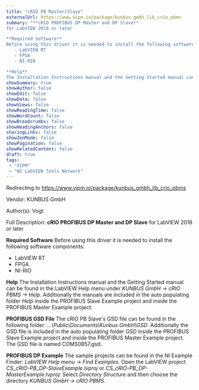 ```yaml
---
title: "cRIO PB Master/Slave"
externalUrl: https://www.vipm.io/package/kunbus_gmbh_lib_crio_pbms
summary: "**cRIO PROFIBUS DP Master and DP Slave**
for LabVIEW 2018 or later

**Required Software**
Before using this driver it is needed to install the following software components:
   - LabVIEW RT
   - FPGA
   - NI-RIO

**Help**
The Installation Instructions manual and the Getting Started manual can be found in the LabVIEW Help menu under *KUNBUS GmbH -> cRIO PBMS -> Help*."
showSummary: true
showAuthor: false
showEdit: false
showData: false
showViews: false
showReadingTime: false
showWordCount: false
showBreadcrumbs: false
showHeadingAnchors: false
sharingLinks: false
showZenMode: false
showPagination: false
showRelatedContent: false
draft: true
tags:
 - "VIPM"
 - "NI LabVIEW Tools Network"
---
```


Redirecting to https://www.vipm.io/package/kunbus_gmbh_lib_crio_pbms

Vendor: KUNBUS GmbH

Author(s): Vogt
 
Full Description:
**cRIO PROFIBUS DP Master and DP Slave**
for LabVIEW 2018 or later

**Required Software**
Before using this driver it is needed to install the following software components:
   - LabVIEW RT
   - FPGA
   - NI-RIO

**Help**
The Installation Instructions manual and the Getting Started manual can be found in the LabVIEW Help menu under *KUNBUS GmbH -> cRIO PBMS -> Help*.
Additionally the manuals are included in the auto populating folder *Help* inside the PROFIBUS Slave Example project and inside the PROFIBUS Master Example project.

**PROFIBUS GSD File**
The cRIO PB Slave's GSD file can be found in the following folder: *...\\Public\\Documents\\Kunbus GmbH\\GSD*. 
Additionally the GSD file is included in the auto populating folder *GSD* inside the PROFIBUS Slave Example project and inside the PROFIBUS Master Example project.
The GSD file is named COMS0B57.gsd.

**PROFIBUS DP Example**
The sample projects can be found in the NI Example Finder: *LabVIEW Help menu -> Find Examples*.
Open the LabVIEW project *CS_cRIO-PB_DP-SlaveExample.lvproj* or *CS_cRIO-PB_DP-MasterExample.lvproj*: Select *Directory Structure* and then choose the directory *KUNBUS GmbH -> cRIO PBMS*.